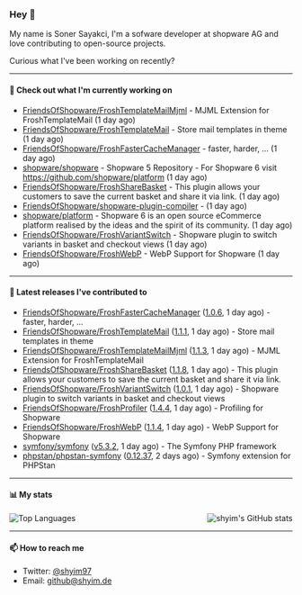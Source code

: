 ### Hey 👋

My name is Soner Sayakci, I'm a sofware developer at shopware AG and love contributing to open-source projects.

Curious what I've been working on recently?

---

#### 👷 Check out what I'm currently working on

- [FriendsOfShopware/FroshTemplateMailMjml](https://github.com/FriendsOfShopware/FroshTemplateMailMjml) - MJML Extension for FroshTemplateMail (1 day ago)
- [FriendsOfShopware/FroshTemplateMail](https://github.com/FriendsOfShopware/FroshTemplateMail) - Store mail templates in theme (1 day ago)
- [FriendsOfShopware/FroshFasterCacheManager](https://github.com/FriendsOfShopware/FroshFasterCacheManager) - faster, harder, ... (1 day ago)
- [shopware/shopware](https://github.com/shopware/shopware) - Shopware 5 Repository - For Shopware 6 visit https://github.com/shopware/platform (1 day ago)
- [FriendsOfShopware/FroshShareBasket](https://github.com/FriendsOfShopware/FroshShareBasket) - This plugin allows your customers to save the current basket and share it via link. (1 day ago)
- [FriendsOfShopware/shopware-plugin-compiler](https://github.com/FriendsOfShopware/shopware-plugin-compiler) -  (1 day ago)
- [shopware/platform](https://github.com/shopware/platform) - Shopware 6 is an open source eCommerce platform realised by the ideas and the spirit of its community. (1 day ago)
- [FriendsOfShopware/FroshVariantSwitch](https://github.com/FriendsOfShopware/FroshVariantSwitch) - Shopware plugin to switch variants in basket and checkout views (1 day ago)
- [FriendsOfShopware/FroshWebP](https://github.com/FriendsOfShopware/FroshWebP) - WebP Support for Shopware (1 day ago)

---

#### 🔭 Latest releases I've contributed to

- [FriendsOfShopware/FroshFasterCacheManager](https://github.com/FriendsOfShopware/FroshFasterCacheManager) ([1.0.6](https://github.com/FriendsOfShopware/FroshFasterCacheManager/releases/tag/1.0.6), 1 day ago) - faster, harder, ...
- [FriendsOfShopware/FroshTemplateMail](https://github.com/FriendsOfShopware/FroshTemplateMail) ([1.1.1](https://github.com/FriendsOfShopware/FroshTemplateMail/releases/tag/1.1.1), 1 day ago) - Store mail templates in theme
- [FriendsOfShopware/FroshTemplateMailMjml](https://github.com/FriendsOfShopware/FroshTemplateMailMjml) ([1.1.3](https://github.com/FriendsOfShopware/FroshTemplateMailMjml/releases/tag/1.1.3), 1 day ago) - MJML Extension for FroshTemplateMail
- [FriendsOfShopware/FroshShareBasket](https://github.com/FriendsOfShopware/FroshShareBasket) ([1.1.8](https://github.com/FriendsOfShopware/FroshShareBasket/releases/tag/1.1.8), 1 day ago) - This plugin allows your customers to save the current basket and share it via link.
- [FriendsOfShopware/FroshVariantSwitch](https://github.com/FriendsOfShopware/FroshVariantSwitch) ([1.0.1](https://github.com/FriendsOfShopware/FroshVariantSwitch/releases/tag/1.0.1), 1 day ago) - Shopware plugin to switch variants in basket and checkout views
- [FriendsOfShopware/FroshProfiler](https://github.com/FriendsOfShopware/FroshProfiler) ([1.4.4](https://github.com/FriendsOfShopware/FroshProfiler/releases/tag/1.4.4), 1 day ago) - Profiling for Shopware
- [FriendsOfShopware/FroshWebP](https://github.com/FriendsOfShopware/FroshWebP) ([1.1.4](https://github.com/FriendsOfShopware/FroshWebP/releases/tag/1.1.4), 1 day ago) - WebP Support for Shopware
- [symfony/symfony](https://github.com/symfony/symfony) ([v5.3.2](https://github.com/symfony/symfony/releases/tag/v5.3.2), 1 day ago) - The Symfony PHP framework
- [phpstan/phpstan-symfony](https://github.com/phpstan/phpstan-symfony) ([0.12.37](https://github.com/phpstan/phpstan-symfony/releases/tag/0.12.37), 2 days ago) - Symfony extension for PHPStan

---

#### 📊 My stats

<img align="right" alt="shyim's GitHub stats" src="https://github-readme-stats.vercel.app/api?username=shyim&count_private=1&show_icons=true&" />

![Top Languages](https://github-readme-stats.vercel.app/api/top-langs/?username=shyim)

---

#### 📫 How to reach me

- Twitter: [@shyim97](https://twitter.com/shyim97)
- Email: [github@shyim.de](mailto://github.shyim.de)
